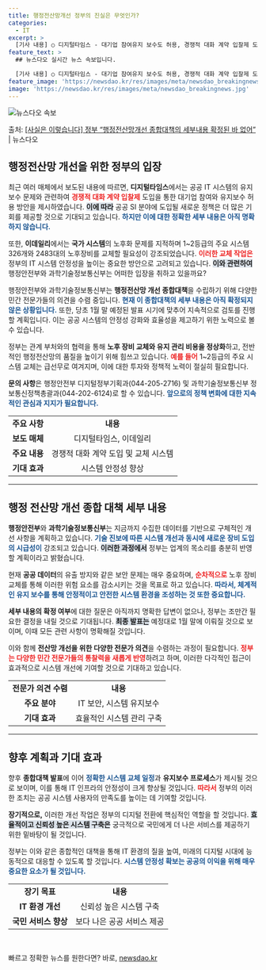 ```yaml
---
title: 행정전산망개선 정부의 진실은 무엇인가?
categories:
  - IT
excerpt: >
  [기사 내용] ○ 디지털타임스 - 대기업 참여유지 보수도 허용, 경쟁적 대화 계약 입찰제 도입 등 ○ 이데일…
feature_text: >
  ## 뉴스다오 실시간 뉴스 속보입니다.

  [기사 내용] ○ 디지털타임스 - 대기업 참여유지 보수도 허용, 경쟁적 대화 계약 입찰제 도입 등 ○ 이데일…
feature_image: 'https://newsdao.kr/res/images/meta/newsdao_breakingnews.jpg'
image: 'https://newsdao.kr/res/images/meta/newsdao_breakingnews.jpg'
---
```


![뉴스다오 속보](https://newsdao.kr/res/images/meta/newsdao_breakingnews.jpg)

<p>출처: <a href="https://newsdao.kr/3080" rel="dofollow">[사실은 이렇습니다] 정부 “행정전산망개선 종합대책의 세부내용 확정된 바 없어”</a> | 뉴스다오</p>

<h2 data-ke-size="size26">행정전산망 개선을 위한 정부의 입장</h2>

<p data-ke-size="size16">최근 여러 매체에서 보도된 내용에 따르면, <b>디지털타임스</b>에서는 공공 IT 시스템의 유지보수 문제와 관련하여 <b><span style="color: #ee2323;">경쟁적 대화 계약 입찰제</span></b> 도입을 통한 대기업 참여와 유지보수 허용 방안을 제시하였습니다. <b><span style="background-color: #21538527;">이에 따라</span></b> 공공 SI 분야에 도입될 새로운 정책은 더 많은 기회를 제공할 것으로 기대되고 있습니다. <b><span style="color: #1a5490;">하지만 이에 대한 정확한 세부 내용은 아직 명확하지 않습니다.</span></b></p>

<p data-ke-size="size16">또한, <b>이데일리</b>에서는 <b>국가 시스템</b>의 노후화 문제를 지적하며 1~2등급의 주요 시스템 326개와 2483대의 노후장비를 교체할 필요성이 강조되었습니다. <b><span style="color: #ee2323;">이러한 교체 작업은</span></b> 정부의 IT 시스템 안정성을 높이는 중요한 방안으로 고려되고 있습니다. <b><span style="background-color: #21538527;">이와 관련하여</span></b> 행정안전부와 과학기술정보통신부는 어떠한 입장을 취하고 있을까요?</p>

<p data-ke-size="size16">행정안전부와 과학기술정보통신부는 <b>행정전산망 개선 종합대책</b>을 수립하기 위해 다양한 민간 전문가들의 의견을 수렴 중입니다. <b><span style="color: #1a5490;">현재 이 종합대책의 세부 내용은 아직 확정되지 않은 상황입니다.</span></b> 또한, 당초 1월 말 예정된 발표 시기에 맞추어 지속적으로 검토를 진행할 계획입니다. 이는 공공 시스템의 안정성 강화와 효율성을 제고하기 위한 노력으로 볼 수 있습니다.</p>

<p data-ke-size="size16">정부는 관계 부처와의 협력을 통해 <b>노후 장비 교체와 유지 관리 비용을 정상화</b>하고, 전반적인 행정전산망의 품질을 높이기 위해 힘쓰고 있습니다. <b><span style="color: #ee2323;">예를 들어</span></b> 1~2등급의 주요 시스템 교체는 급선무로 여겨지며, 이에 대한 투자와 정책적 노력이 절실히 필요합니다.</p>

<p data-ke-size="size16"><b>문의 사항</b>은 행정안전부 디지털정부기획과(044-205-2716) 및 과학기술정보통신부 정보통신정책총괄과(044-202-6124)로 할 수 있습니다. <b><span style="color: #1a5490;">앞으로의 정책 변화에 대한 지속적인 관심과 지지가 필요합니다.</span></b></p>

<table style="width: 100%; border-collapse: collapse;">
    <tr>
        <td style="text-align: center; height: 17px;"><b>주요 사항</b></td>
        <td style="text-align: center; height: 17px;"><b>내용</b></td>
    </tr>
    <tr>
        <td style="text-align: center; height: 17px;"><b>보도 매체</b></td>
        <td style="text-align: center; height: 17px;">디지털타임스, 이데일리</td>
    </tr>
    <tr>
        <td style="text-align: center; height: 17px;"><b>주요 내용</b></td>
        <td style="text-align: center; height: 17px;">경쟁적 대화 계약 도입 및 교체 시스템</td>
    </tr>
    <tr>
        <td style="text-align: center; height: 17px;"><b>기대 효과</b></td>
        <td style="text-align: center; height: 17px;">시스템 안정성 향상</td>
    </tr>
</table>

<hr>

<h2 data-ke-size="size26">행정 전산망 개선 종합 대책 세부 내용</h2>

<p data-ke-size="size16"><b>행정안전부</b>와 <b>과학기술정보통신부</b>는 지금까지 수집한 데이터를 기반으로 구체적인 개선 사항을 계획하고 있습니다. <b><span style="color: #1a5490;">기술 진보에 따른 시스템 개선과 동시에 새로운 장비 도입의 시급성이</span></b> 강조되고 있습니다. <b><span style="background-color: #21538527;">이러한 과정에서</span></b> 정부는 업계의 목소리를 충분히 반영할 계획이라고 밝혔습니다.</p>

<p data-ke-size="size16">현재 <b>공공 데이터</b>의 유출 방지와 같은 보안 문제는 매우 중요하며, <b><span style="color: #ee2323;">순차적으로</span></b> 노후 장비 교체를 통해 이러한 위험 요소를 감소시키는 것을 목표로 하고 있습니다. <b><span style="color: #1a5490;">따라서, 체계적인 유지 보수를 통해 안정적이고 안전한 시스템 환경을 조성하는 것 또한 중요합니다.</span></b></p>

<p data-ke-size="size16"><b>세부 내용의 확정 여부</b>에 대한 질문은 아직까지 명확한 답변이 없으나, 정부는 조만간 필요한 결정을 내릴 것으로 기대됩니다. <b><span style="background-color: #21538527;">최종 발표는</span></b> 예정대로 1월 말에 이뤄질 것으로 보이며, 이때 모든 관련 사항이 명확해질 것입니다.</p>

<p data-ke-size="size16">이와 함께 <b>전산망 개선을 위한 다양한 전문가 의견</b>을 수렴하는 과정이 필요합니다. <b><span style="color: #ee2323;">정부는 다양한 민간 전문가들의 통찰력을 새롭게 반영</span></b>하려고 하며, 이러한 다각적인 접근이 효과적으로 시스템 개선에 기여할 것으로 기대하고 있습니다.</p>

<table style="width: 100%; border-collapse: collapse;">
    <tr>
        <td style="text-align: center; height: 17px;"><b>전문가 의견 수렴</b></td>
        <td style="text-align: center; height: 17px;"><b>내용</b></td>
    </tr>
    <tr>
        <td style="text-align: center; height: 17px;"><b>주요 분야</b></td>
        <td style="text-align: center; height: 17px;">IT 보안, 시스템 유지보수</td>
    </tr>
    <tr>
        <td style="text-align: center; height: 17px;"><b>기대 효과</b></td>
        <td style="text-align: center; height: 17px;">효율적인 시스템 관리 구축</td>
    </tr>
</table>

<hr>

<h2 data-ke-size="size26">향후 계획과 기대 효과</h2>

<p data-ke-size="size16">향후 <b>종합대책 발표</b>에 이어 <b><span style="color: #1a5490;">정확한 시스템 교체 일정</span></b>과 <b>유지보수 프로세스</b>가 제시될 것으로 보이며, 이를 통해 IT 인프라의 안정성이 크게 향상될 것입니다. <b><span style="color: #ee2323;">따라서</span></b> 정부의 이러한 조치는 공공 시스템 사용자의 만족도를 높이는 데 기여할 것입니다.</p>

<p data-ke-size="size16"><b>장기적으로,</b> 이러한 개선 작업은 정부의 디지털 전환에 핵심적인 역할을 할 것입니다. <b><span style="background-color: #21538527;">효율적이고 신뢰성 높은 시스템 구축은</span></b> 궁극적으로 국민에게 더 나은 서비스를 제공하기 위한 밑바탕이 될 것입니다.</p>

<p data-ke-size="size16">정부는 이와 같은 종합적인 대책을 통해 IT 환경의 질을 높여, 미래의 디지털 시대에 능동적으로 대응할 수 있도록 할 것입니다. <b><span style="color: #1a5490;">시스템 안정성 확보는 공공의 이익을 위해 매우 중요한 요소가 될 것입니다.</span></b></p>

<table style="width: 100%; border-collapse: collapse;">
    <tr>
        <td style="text-align: center; height: 17px;"><b>장기 목표</b></td>
        <td style="text-align: center; height: 17px;"><b>내용</b></td>
    </tr>
    <tr>
        <td style="text-align: center; height: 17px;"><b>IT 환경 개선</b></td>
        <td style="text-align: center; height: 17px;">신뢰성 높은 시스템 구축</td>
    </tr>
    <tr>
        <td style="text-align: center; height: 17px;"><b>국민 서비스 향상</b></td>
        <td style="text-align: center; height: 17px;">보다 나은 공공 서비스 제공</td>
    </tr>
</table>

<p data-ke-size="size16">&nbsp;</p> 

빠르고 정확한 뉴스를 원한다면? 바로, <a href="https://newsdao.kr" rel="dofollow">newsdao.kr</a>


